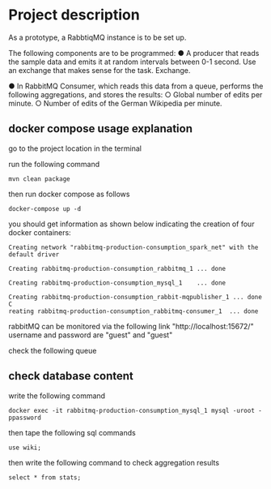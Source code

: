 


# Project description

As a prototype, a RabbtiqMQ instance is to be set up.

The following components are to be programmed:
● A producer that reads the sample data and emits it at random intervals
between 0-1 second. Use an exchange that makes sense for the task.
Exchange.

● In RabbitMQ Consumer, which reads this data from a queue, performs the following
aggregations, and stores the results:
○ Global number of edits per minute.
○ Number of edits of the German Wikipedia per minute.

<!--
## Command in terminal

`java -cp target/Europace_Project-0.0.1-SNAPSHOT.jar solution.RabbitMQPublisher`

`java -cp target/Europace_Project-0.0.1-SNAPSHOT.jar solution.RabbitMQConsumerSpark`
-->


## docker compose usage explanation
go to the project location in the terminal

run the following command 

`mvn clean package`

then run docker compose as follows

`docker-compose up -d`

you should get information as shown below indicating the creation of four docker containers:

```
Creating network "rabbitmq-production-consumption_spark_net" with the default driver

Creating rabbitmq-production-consumption_rabbitmq_1 ... done

Creating rabbitmq-production-consumption_mysql_1    ... done

Creating rabbitmq-production-consumption_rabbit-mqpublisher_1 ... done
C
reating rabbitmq-production-consumption_rabbitmq-consumer_1  ... done
```

rabbitMQ can be monitored via the following link "http://localhost:15672/"
username and password are "guest" and "guest"

check the following queue 


## check database content
write the following command

`docker exec -it rabbitmq-production-consumption_mysql_1 mysql -uroot -ppassword
`

then tape the following sql commands

`use wiki;`

then write the following command to check aggregation results

`select * from stats;`

